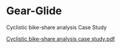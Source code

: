 # Gear-Glide
Cyclistic bike-share analysis Case Study


[Cyclistic bike-share analysis case study.pdf](https://github.com/DataattractsKay/Gear-Glide/files/13463260/Cyclistic.bike-share.analysis.case.study.pdf)
